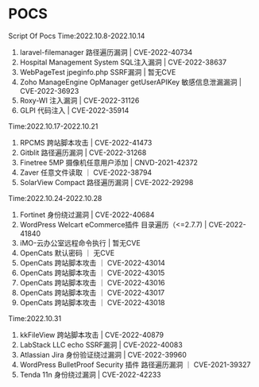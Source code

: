 # POCS
Script Of Pocs
Time:2022.10.8-2022.10.14
1. laravel-filemanager 路径遍历漏洞 | CVE-2022-40734
2. Hospital Management System SQL注入漏洞 | CVE-2022-38637
3. WebPageTest jpeginfo.php SSRF漏洞 | 暂无CVE
4. Zoho ManageEngine OpManager getUserAPIKey 敏感信息泄漏漏洞 | CVE-2022-36923
5. Roxy-WI 注入漏洞 | CVE-2022-31126
6. GLPI 代码注入 | CVE-2022-35914

Time:2022.10.17-2022.10.21
1. RPCMS 跨站脚本攻击 | CVE-2022-41473
2. Gitblit 路径遍历漏洞 | CVE-2022-31268
3. Finetree 5MP 摄像机任意用户添加 | CNVD-2021-42372
4. Zaver 任意文件读取 ｜ CVE-2022-38794
5. SolarView Compact 路径遍历漏洞 | CVE-2022-29298

Time:2022.10.24-2022.10.28
1. Fortinet 身份绕过漏洞 | CVE-2022-40684
2. WordPress Welcart eCommerce插件 目录遍历（<=2.7.7) | CVE-2022-41840
3. iMO-云办公室远程命令执行 | 暂无CVE
4. OpenCats 默认密码 ｜ 无CVE
5. OpenCats 跨站脚本攻击 ｜ CVE-2022-43014
6. OpenCats 跨站脚本攻击 ｜ CVE-2022-43015
7. OpenCats 跨站脚本攻击 ｜ CVE-2022-43016
8. OpenCats 跨站脚本攻击 ｜ CVE-2022-43017
9. OpenCats 跨站脚本攻击 ｜ CVE-2022-43018

Time:2022.10.31
1. kkFileView 跨站脚本攻击 | CVE-2022-40879
2. LabStack LLC echo SSRF漏洞 | CVE-2022-40083
3. Atlassian Jira 身份验证绕过漏洞 | CVE-2022-39960
4. WordPress BulletProof Security 插件 路径遍历漏洞 ｜ CVE-2021-39327
5. Tenda 11n 身份绕过漏洞 | CVE-2022-42233